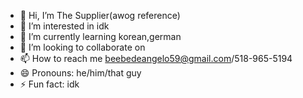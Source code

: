 - 👋 Hi, I’m The Supplier(awog reference)
- 👀 I’m interested in idk
- 🌱 I’m currently learning korean,german
- 💞️ I’m looking to collaborate on 
- 📫 How to reach me beebedeangelo59@gmail.com/518-965-5194
- 😄 Pronouns: he/him/that guy
- ⚡ Fun fact: idk

<!---
Ful1MetalJacket/Ful1MetalJacket is a ✨ special ✨ repository because its `README.md` (this file) appears on your GitHub profile.
You can click the Preview link to take a look at your changes.
--->
